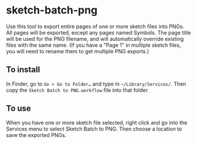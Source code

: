 # sketch-batch-png

Use this tool to export entire pages of one or more sketch files into PNGs. 
All pages will be exported, except any pages named Symbols. The page title will be used for the PNG filename, and will automatically override existing files with the same name. (If you have a "Page 1" in multiple sketch files, you will need to rename them to get multiple PNG exports.)

## To install

In Finder, go to `Go > Go to Folder…` and type in `~/Library/Services/`. Then copy the `Sketch Batch to PNG.workflow` file into that folder.

## To use

When you have one or more sketch file selected, right click and go into the Services menu to select Sketch Batch to PNG. Then choose a location to save the exported PNGs.

